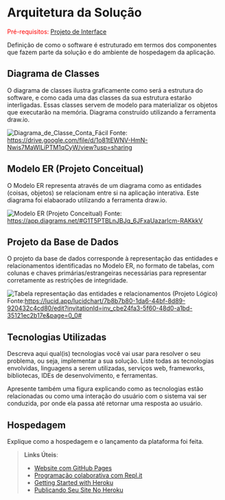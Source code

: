 # Arquitetura da Solução

<span style="color:red">Pré-requisitos: <a href="3-Projeto de Interface.md"> Projeto de Interface</a></span>

Definição de como o software é estruturado em termos dos componentes que fazem parte da solução e do ambiente de hospedagem da aplicação.

## Diagrama de Classes

O diagrama de classes ilustra graficamente como será a estrutura do software, e como cada uma das classes da sua estrutura estarão interligadas. Essas classes servem de modelo para materializar os objetos que executarão na memória.
Diagrama construído utilizando a ferramenta draw.io.

![Diagrama_de_Classe_Conta_Fácil](https://github.com/ICEI-PUC-Minas-PMV-ADS/pmv-ads-2023-2-e2-proj-int-t2-conta-facil/assets/71662852/9537017e-975d-4b80-abbf-7a1b19462abe)
Fonte: https://drive.google.com/file/d/1o81tEWNV-HmN-Nwis7MaWlLiPTM1qCyW/view?usp=sharing

## Modelo ER (Projeto Conceitual)

O Modelo ER representa através de um diagrama como as entidades (coisas, objetos) se relacionam entre si na aplicação interativa. Este diagrama foi elabaorado utilizando a ferramenta draw.io.

![Modelo ER (Projeto Conceitual)](https://github.com/ICEI-PUC-Minas-PMV-ADS/pmv-ads-2023-2-e2-proj-int-t2-conta-facil/assets/36486198/c54d76f7-3044-49be-9e1d-b43829a4ef7a)
Fonte: https://app.diagrams.net/#G1T5PTBLnJBJq_6JFxaUazarlcm-RAKkkV

## Projeto da Base de Dados

O projeto da base de dados corresponde à representação das entidades e relacionamentos identificadas no Modelo ER, no formato de tabelas, com colunas e chaves primárias/estrangeiras necessárias para representar corretamente as restrições de integridade.

![Tabela representação das entidades e relacionamentos (Projeto Lógico)](https://github.com/ICEI-PUC-Minas-PMV-ADS/pmv-ads-2023-2-e2-proj-int-t2-conta-facil/assets/103065594/e3e3bafb-6ca8-411d-be7a-10abc2038b2d)
Fonte:https://lucid.app/lucidchart/7b8b7b80-1da6-44bf-8d89-920432c4cd80/edit?invitationId=inv_cbe24fa3-5f60-48d0-a1bd-35121ec2b17e&page=0_0#
 
## Tecnologias Utilizadas

Descreva aqui qual(is) tecnologias você vai usar para resolver o seu problema, ou seja, implementar a sua solução. Liste todas as tecnologias envolvidas, linguagens a serem utilizadas, serviços web, frameworks, bibliotecas, IDEs de desenvolvimento, e ferramentas.

Apresente também uma figura explicando como as tecnologias estão relacionadas ou como uma interação do usuário com o sistema vai ser conduzida, por onde ela passa até retornar uma resposta ao usuário.

## Hospedagem

Explique como a hospedagem e o lançamento da plataforma foi feita.

> **Links Úteis**:
>
> - [Website com GitHub Pages](https://pages.github.com/)
> - [Programação colaborativa com Repl.it](https://repl.it/)
> - [Getting Started with Heroku](https://devcenter.heroku.com/start)
> - [Publicando Seu Site No Heroku](http://pythonclub.com.br/publicando-seu-hello-world-no-heroku.html)
